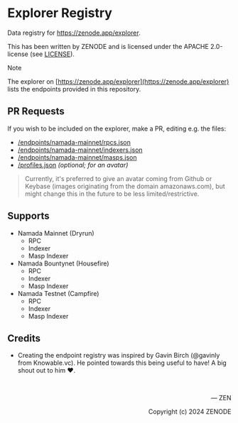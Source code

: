 # Explorer Registry

Data registry for https://zenode.app/explorer.

This has been written by ZENODE and is licensed under the APACHE 2.0-license (see [LICENSE](./LICENSE)).

> [!NOTE]
> The explorer on [https://zenode.app/explorer](https://zenode.app/explorer) lists the endpoints provided in this repository.

## PR Requests

If you wish to be included on the explorer, make a PR, editing e.g. the files:
- [/endpoints/namada-mainnet/rpcs.json](/endpoints/namada-mainnet/rpcs.json)
- [/endpoints/namada-mainnet/indexers.json](/endpoints/namada-mainnet/indexers.json)
- [/endpoints/namada-mainnet/masps.json](/endpoints/namada-mainnet/masps.json)
- [/profiles.json](/profiles.json) _(optional; for an avatar)_

> Currently, it's preferred to give an avatar coming from Github or Keybase (images originating from the domain amazonaws.com), but might change this in the future to be less limited/restrictive.

## Supports

- Namada Mainnet (Dryrun)
  - RPC
  - Indexer
  - Masp Indexer
- Namada Bountynet (Housefire)
  - RPC
  - Indexer
  - Masp Indexer
- Namada Testnet (Campfire)
  - RPC
  - Indexer
  - Masp Indexer

## Credits

- Creating the endpoint registry was inspired by Gavin Birch (@gavinly from Knowable.vc). He pointed towards this being useful to have! A big shout out to him ❤️.

</br>

<p align="right">— ZEN</p>
<p align="right">Copyright (c) 2024 ZENODE</p>
